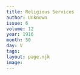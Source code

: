 ```yaml
---
title: Religious Services
author: Unknown
issue: 6
volume: 12
year: 1916
month: 50
day: V
tags:
layout: page.njk
image:
---
```



